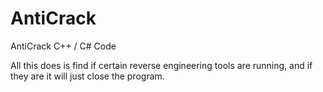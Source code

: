 # AntiCrack
AntiCrack C++ / C# Code

All this does is find if certain reverse engineering tools are running, and if they are it will just close the program.
